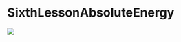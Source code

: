 # SixthLessonAbsoluteEnergy
<p align="left">
<img src="https://user-images.githubusercontent.com/108148690/211023247-0aa6df53-6782-49d7-a248-770da5ed8fdd.jpeg"/>
</p>
